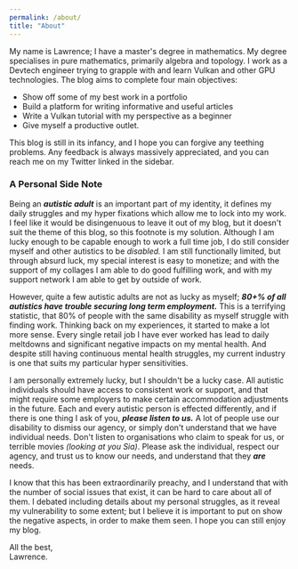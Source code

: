```yaml
---
permalink: /about/
title: "About"
---
```

My name is Lawrence; I have a master's degree in mathematics. My degree specialises in pure mathematics, primarily algebra and topology. I work as a Devtech engineer trying to grapple with and learn Vulkan and other GPU technologies. The blog aims to complete four main objectives:
+ Show off some of my best work in a portfolio
+ Build a platform for writing informative and useful articles
+ Write a Vulkan tutorial with my perspective as a beginner
+ Give myself a productive outlet.

This blog is still in its infancy, and I hope you can forgive any teething problems. Any feedback is always massively appreciated, and you can reach me on my Twitter linked in the sidebar. 

### A Personal Side Note

Being an ***autistic adult*** is an important part of my identity, it defines my daily struggles and my hyper fixations which allow me to lock into my work. I feel like it would be disingenuous to leave it out of my blog, but it doesn't suit the theme of this blog, so this footnote is my solution. Although I am lucky enough to be capable enough to work a full time job, I do still consider myself and other autistics to be *disabled.* I am still functionally limited, but through absurd luck, my special interest is easy to monetize; and with the support of my collages I am able to do good fulfilling work, and with my support network I am able to get by outside of work. 

However, quite a few autistic adults are not as lucky as myself; ***80+% of all autistics have trouble securing long term employment.*** This is a terrifying statistic, that 80% of people with the same disability as myself struggle with finding work. Thinking back on my experiences, it started to make a lot more sense. Every single retail job I have ever worked has lead to daily meltdowns and significant negative impacts on my mental health. And despite still having continuous mental health struggles, my current industry is one that suits my particular hyper sensitivities. 

I am personally extremely lucky, but I shouldn't be a lucky case. All autistic individuals should have access to consistent work or support, and that might require some employers to make certain accommodation adjustments in the future. Each and every autistic person is effected differently, and if there is one thing I ask of you, ***please listen to us.*** A lot of people use our disability to dismiss our agency, or simply don't understand that we have individual needs. Don't listen to organisations who claim to speak for us, or terrible movies *(looking at you Sia)*. Please ask the individual, respect our agency, and trust us to know our needs, and understand that they ***are*** needs.

I know that this has been extraordinarily preachy, and I understand that with the number of social issues that exist, it can be hard to care about all of them. I debated including details about my personal struggles, as it reveal my vulnerability to some extent; but I believe it is important to put on show the negative aspects, in order to make them seen. I hope you can still enjoy my blog.



All the best,  
Lawrence.

